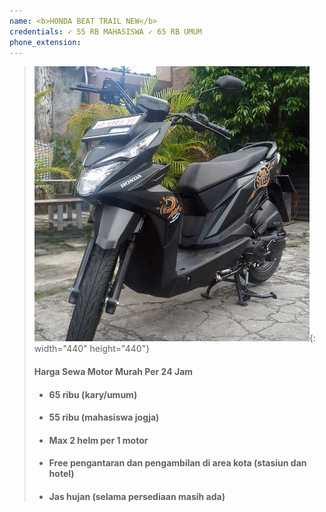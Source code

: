 ```yaml
---
name: <b>HONDA BEAT TRAIL NEW</b>
credentials: ✓ 55 RB MAHASISWA ✓ 65 RB UMUM
phone_extension:
---
```


> ![](/uploads/beat-trail.jpg){: width="440" height="440"}
>
>
> #### **Harga Sewa Motor Murah Per 24 Jam**
>
>
> * #### 65 ribu (kary/umum)
> * #### 55 ribu (mahasiswa jogja)
> * #### Max 2 helm per 1 motor
> * #### Free pengantaran dan pengambilan di area kota (stasiun dan hotel)
> * #### Jas hujan (selama persediaan masih ada)